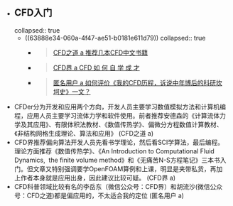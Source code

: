 - ## CFD入门
  collapsed:: true
	- ((63888e34-060a-4f47-ae51-b0181e611d79))
	  collapsed:: true
		- > [CFD之道 a 推荐几本CFD中文书籍](https://mp.weixin.qq.com/s/qqIo11AhxO0qAyeZgp8v3Q)
		- > [CFD界 a CFD 如 何 自 学 成 才](https://mp.weixin.qq.com/s?__biz=MzA4OTYxNzE4NQ==&mid=2649424523&idx=1&sn=edc4e04a038bb6a272b1acb29c36a811&chksm=880784c5bf700dd32246b761f1b982bb078a4ae1751c205c326634e6a9f0984109845a49fcd0&scene=132#wechat_redirect)
		- >[匿名用户 a 如何评价《我的CFD历程，诉说中年博后的科研坎坷史》一文？](https://www.zhihu.com/question/332037780/answer/1343357337)
- CFDer分为开发和应用两个方向，开发人员主要学习数值模拟方法和计算机编程，应用人员主要学习流体力学和软件使用。前者推荐安德森的《计算流体力学及其应用》、有限体积法教材、《数值传热学》、偏微分方程数值计算教材、《非结构网格生成理论、算法和应用》 (CFD之道 a)
- CFD界推荐偏向算法开发人员先看书学理论，然后看SCI学算法，最后编程。理论方面推荐《数值传热学》、《An Introduction to Computational Fluid Dynamics,  the finite volume method》和《无痛苦N-S方程笔记》三本书入门。但文章又特别强调要学OpenFOAM算例和上课，明显是夹带私货，再加上作者本身就是应用出身，因此建议比较可疑。 (CFD界 a)
- CFD科普领域比较有名的李岳东（微信公众号：CFD界）和胡流沙(微信公众号：CFD之道)都是偏应用的，不太适合我的定位 (匿名用户 a)